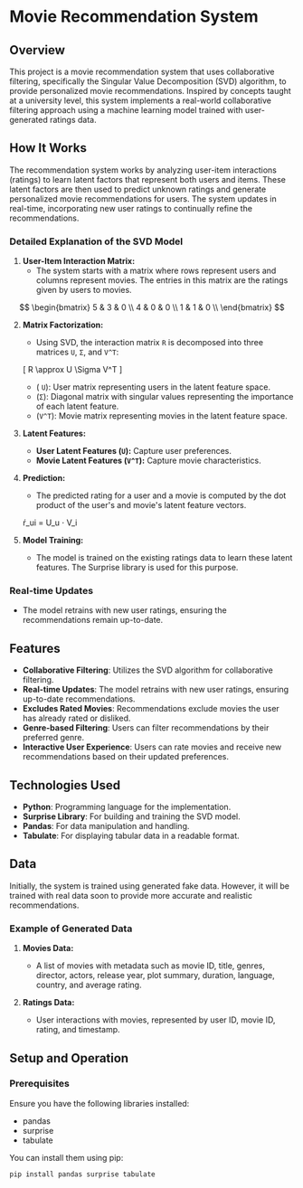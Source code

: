 # Movie Recommendation System

## Overview

This project is a movie recommendation system that uses collaborative filtering, specifically the Singular Value Decomposition (SVD) algorithm, to provide personalized movie recommendations. Inspired by concepts taught at a university level, this system implements a real-world collaborative filtering approach using a machine learning model trained with user-generated ratings data.

## How It Works

The recommendation system works by analyzing user-item interactions (ratings) to learn latent factors that represent both users and items. These latent factors are then used to predict unknown ratings and generate personalized movie recommendations for users. The system updates in real-time, incorporating new user ratings to continually refine the recommendations.

### Detailed Explanation of the SVD Model

1. **User-Item Interaction Matrix:**
   - The system starts with a matrix where rows represent users and columns represent movies. The entries in this matrix are the ratings given by users to movies.

$$ \begin{bmatrix} 
   5 & 3 & 0 \\
   4 & 0 & 0 \\
   1 & 1 & 0 \\
   \end{bmatrix} $$

2. **Matrix Factorization:**
   - Using SVD, the interaction matrix `R` is decomposed into three matrices `U`, `Σ`, and `V^T`:

   \[
   R \approx U \Sigma V^T 
   \]

   - ( `U`): User matrix representing users in the latent feature space.
   - (`Σ`): Diagonal matrix with singular values representing the importance of each latent feature.
   - (`V^T`): Movie matrix representing movies in the latent feature space.

3. **Latent Features:**
   - **User Latent Features (`U`):** Capture user preferences.
   - **Movie Latent Features (`V^T`):** Capture movie characteristics.

4. **Prediction:**
   - The predicted rating for a user and a movie is computed by the dot product of the user's and movie's latent feature vectors.

   ŕ_ui = U_u ⋅ V_i

5. **Model Training:**
   - The model is trained on the existing ratings data to learn these latent features. The Surprise library is used for this purpose.

### Real-time Updates

- The model retrains with new user ratings, ensuring the recommendations remain up-to-date.

## Features

- **Collaborative Filtering**: Utilizes the SVD algorithm for collaborative filtering.
- **Real-time Updates**: The model retrains with new user ratings, ensuring up-to-date recommendations.
- **Excludes Rated Movies**: Recommendations exclude movies the user has already rated or disliked.
- **Genre-based Filtering**: Users can filter recommendations by their preferred genre.
- **Interactive User Experience**: Users can rate movies and receive new recommendations based on their updated preferences.

## Technologies Used

- **Python**: Programming language for the implementation.
- **Surprise Library**: For building and training the SVD model.
- **Pandas**: For data manipulation and handling.
- **Tabulate**: For displaying tabular data in a readable format.

## Data

Initially, the system is trained using generated fake data. However, it will be trained with real data soon to provide more accurate and realistic recommendations.

### Example of Generated Data

1. **Movies Data:**
   - A list of movies with metadata such as movie ID, title, genres, director, actors, release year, plot summary, duration, language, country, and average rating.

2. **Ratings Data:**
   - User interactions with movies, represented by user ID, movie ID, rating, and timestamp.

## Setup and Operation

### Prerequisites

Ensure you have the following libraries installed:
- pandas
- surprise
- tabulate

You can install them using pip:
```bash
pip install pandas surprise tabulate
